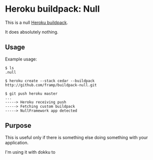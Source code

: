 Heroku buildpack: Null
=======================

This is a null [Heroku buildpack](http://devcenter.heroku.com/articles/buildpacks).

It does absolutely nothing.

Usage
-----

Example usage:

    $ ls
    .null

    $ heroku create --stack cedar --buildpack http://github.com/framp/buildpack-null.git

    $ git push heroku master
    ...
    -----> Heroku receiving push
    -----> Fetching custom buildpack
    -----> NullFramework app detected


Purpose
-------
This is useful only if there is something else doing something with your application.

I'm using it with dokku to 
